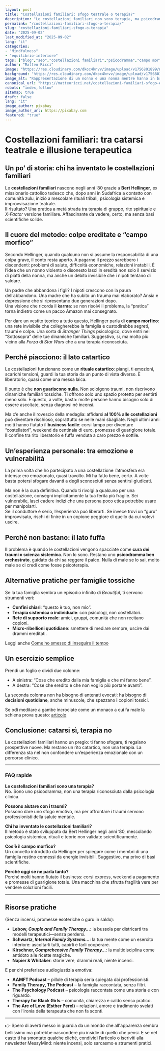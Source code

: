 ```yaml
---
layout: post
title: "Costellazioni familiari: sfogo teatrale o terapia?"
description: "Le costellazioni familiari non sono terapia, ma psicodramma catartico. Scopri origini, rischi ed esperienze reali per gestire famiglie tossiche."
permalink: "/costellazioni-familiari-sfogo-o-terapia/"
slug: "costellazioni-familiari-sfogo-o-terapia"
date: "2025-09-02"
last_modified_at: "2025-09-02"
lang: "it"
categories: 
- "Mindfulness"
- "equilibrio-interiore"
tags: ["blog","seo","costellazioni familiari","psicodramma","campo morfico","guru spirituali","famiglie tossiche"]
author: "Matteo Ricci"
image: "https://res.cloudinary.com/dkoc4knvv/image/upload/v1756801899/nonni_1920_u8uutf.webp"
background: "https://res.cloudinary.com/dkoc4knvv/image/upload/v1756801804/nonni_600_dbw4ie.webp"
image_alt: "Rappresentazione di un nonno e una nonna mentre hanno in braccio i nipoti"
canonical_url: "https://matteoricci.net/costellazioni-familiari-sfogo-o-terapia/"
robots: "index,follow"
sitemap: true
draft: false
lang: "it"
image_author: pixabay 
image_author_url: https://pixabay.com
featured: "true"
---
```


# Costellazioni familiari: tra catarsi teatrale e illusione terapeutica

## Un po’ di storia: chi ha inventato le costellazioni familiari

Le **costellazioni familiari** nascono negli anni ’80 grazie a **Bert Hellinger**, ex missionario cattolico tedesco che, dopo anni in Sudafrica a contatto con comunità zulu, iniziò a mescolare rituali tribali, psicologia sistemica e improvvisazione teatrale.  
Il risultato? Una pratica a metà strada tra terapia di gruppo, rito spirituale e *X-Factor* versione familiare. Affascinante da vedere, certo, ma senza basi scientifiche solide.

## Il cuore del metodo: colpe ereditate e “campo morfico”

Secondo Hellinger, quando qualcuno non si assume la responsabilità di una colpa grave, il conto resta aperto. A pagarne il prezzo sarebbero i discendenti: problemi di salute, difficoltà economiche, relazioni instabili. È l’idea che un nonno violento o disonesto lasci in eredità non solo il servizio di piatti della nonna, ma anche un debito invisibile che i nipoti tentano di saldare.

Un padre che abbandona i figli? I nipoti crescono con la paura dell’abbandono. Una madre che ha subito un trauma mai elaborato? Ansia e depressione che si ripresentano due generazioni dopo.  
Una visione che ricorda il **karma**: se non risolvi il problema, la “pratica” torna indietro come un pacco Amazon mai consegnato.

Per dare un vestito teorico a tutto questo, Hellinger parla di **campo morfico**: una rete invisibile che collegherebbe la famiglia e custodirebbe segreti, traumi e colpe. Una sorta di *Stranger Things* psicologico, dove entri nel “Sottosopra” delle tue dinamiche familiari. Suggestivo, sì, ma molto più vicino alla *Forza* di *Star Wars* che a una terapia riconosciuta.

## Perché piacciono: il lato catartico

Le costellazioni funzionano come un **rituale catartico**: piangi, ti emozioni, scarichi tensioni, guardi la tua storia da un punto di vista diverso. È liberatorio, quasi come una messa laica.

Il punto è che **non guariscono nulla**. Non sciolgono traumi, non riscrivono dinamiche familiari tossiche. Ti offrono solo uno spazio protetto per sentirti meno solo. E questo, a volte, basta: molte persone hanno bisogno solo di essere ascoltate, senza diagnosi né incensi.

Ma c’è anche il rovescio della medaglia: affidarsi **al 100% alle costellazioni** può diventare rischioso, soprattutto se nelle mani sbagliate. Negli ultimi anni molti hanno fiutato il **business facile**: corsi lampo per diventare “costellatori”, weekend da centinaia di euro, promesse di guarigione totale.  
Il confine tra rito liberatorio e fuffa venduta a caro prezzo è sottile.

## Un’esperienza personale: tra emozione e vulnerabilità

La prima volta che ho partecipato a una costellazione l’atmosfera era intensa: ero emozionato, quasi travolto. Mi ha fatto bene, certo. A volte basta potersi sfogare davanti a degli sconosciuti senza sentirsi giudicati.

Ma non è la cura definitiva. Quando ti rivolgi a qualcuno per una costellazione, consegni implicitamente la tua ferita più fragile. Sei vulnerabile, lasci cadere indizi che una persona poco etica potrebbe usare per manipolarti.  
Se il conduttore è serio, l’esperienza può liberarti. Se invece trovi un “guru” improvvisato, rischi di finire in un copione peggiore di quello da cui volevi uscire.

## Perché non bastano: il lato fuffa

Il problema è quando le costellazioni vengono spacciate come **cura dei traumi o scienza sistemica**. Non lo sono. Restano uno **psicodramma ben orchestrato**, guidato da chi sa reggere il palco. Nulla di male se lo sai, molto male se ci credi come fosse psicoterapia.

## Alternative pratiche per famiglie tossiche

Se la tua famiglia sembra un episodio infinito di *Beautiful*, ti servono strumenti veri:

* **Confini chiari**: “questo è tuo, non mio”.
* **Terapia sistemica o individuale**: con psicologi, non costellatori.
* **Rete di supporto reale**: amici, gruppi, comunità che non recitano copioni.
* **Micro-ribellioni quotidiane**: smettere di mediare sempre, uscire dai drammi ereditati.

Leggi anche [Come ho smesso di inseguire il tempo](/crescita-autentica/come-ho-smesso-di-inseguire-il-tempo/)

## Un esercizio semplice

Prendi un foglio e dividi due colonne:

* A sinistra: “Cose che eredito dalla mia famiglia e che mi fanno bene”.
* A destra: “Cose che eredito e che non voglio più portare avanti”.

La seconda colonna non ha bisogno di antenati evocati: ha bisogno di **decisioni quotidiane**, anche minuscole, che spezzano i copioni tossici.

Se odi meditare a gambe incrociate come un monaco a cui fa male la schiena prova questo: [articolo](/equilibrio-interiore/come-meditare-senza-sedersi-a-gambe-incrociate/)

## Conclusione: catarsi sì, terapia no

Le costellazioni familiari hanno un pregio: ti fanno sfogare, ti regalano prospettive nuove. Ma restano un rito catartico, non una terapia. La differenza sta nel non confondere un’esperienza emozionale con un percorso clinico.

---

### FAQ rapide

**Le costellazioni familiari sono una terapia?**  
No. Sono uno psicodramma, non una terapia riconosciuta dalla psicologia clinica.

**Possono aiutare con i traumi?**  
Possono dare uno sfogo emotivo, ma per affrontare i traumi servono professionisti della salute mentale.

**Chi ha inventato le costellazioni familiari?**  
Il metodo è stato sviluppato da Bert Hellinger negli anni ’80, mescolando psicologia sistemica, rituali e teorie non validate scientificamente.

**Cos’è il campo morfico?**  
Un concetto introdotto da Hellinger per spiegare come i membri di una famiglia restino connessi da energie invisibili. Suggestivo, ma privo di basi scientifiche.

**Perché oggi se ne parla tanto?**  
Perché molti hanno fiutato il business: corsi express, weekend a pagamento e promesse di guarigione totale. Una macchina che sfrutta fragilità vere per vendere soluzioni facili.

---

## Risorse pratiche

(Senza incensi, promesse esoteriche o guru in saldo):

- **Lebow, *Couple and Family Therapy…***: la bussola per districarti tra modelli terapeutici—senza perdersi.  
- **Schwartz, *Internal Family Systems…***: la tua mente come un esercito interiore: ascoltarli tutti, capirli e farli cooperare.  
- **Kirschner, *Comprehensive Family Therapy…***: la multidisciplina come antidoto alle ricette magiche.  
- **Napier & Whitaker**: storie vere, drammi reali, niente incensi.  

E per chi preferisce audiogiustizia emotiva:  
- **AAMFT Podcast** – pillole di terapia seria spiegata dai professionisti.  
- **Family Therapy, The Podcast** – la famiglia raccontata, senza filtri.  
- **The Psychology Podcast** – psicologia raccontata come una storia e con riguardo.  
- **Therapy for Black Girls** – comunità, chiarezza e caldo senso pratico.  
- **The Arc of Love (Esther Perel)** – relazioni, amore e tradimento svelati con l’ironia della terapeuta che non fa sconti.

---

👉 Spero di averti messo in guardia da un mondo che all'apparenza sembra bellissimo ma potrebbe nascondere piu insidie di quello che pensi. E se nel casto ti ha smontato qualche cliché, condividi l’articolo o iscriviti alla newsletter MessyMind: niente incensi, solo sarcasmo e strumenti pratici.
